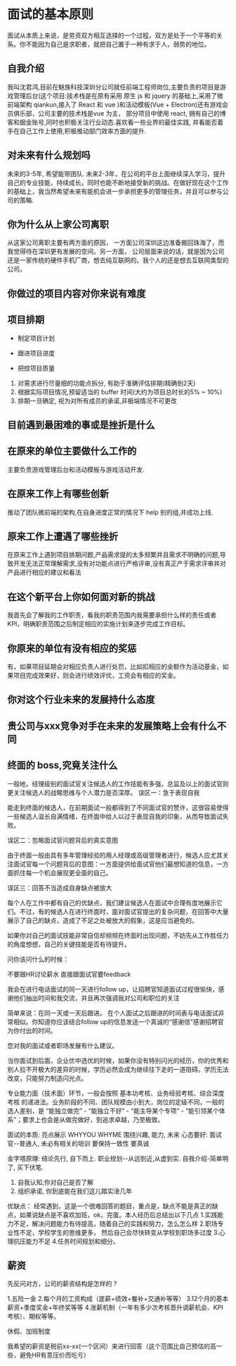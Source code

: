# 面试的基本原则

面试从本质上来说，是劳资双方相互选择的一个过程，双方是处于一个平等的关系。你不能因为自己是求职者，就把自己置于一种有求于人，弱势的地位。

## 自我介绍

  我叫沈君鸿,目前在魅族科技深圳分公司就任前端工程师岗位,主要负责的项目是游戏管理后台(这个项目:技术栈是在原有采用 原生 js 和 jquery 的基础上,采用了微前端架构 qiankun,接入了 React 和 vue )和活动模板(Vue + Electron)还有游戏会员俱乐部，公司主要的技术栈是vue 为主， 部分项目中使用 react, 拥有自己的博客和掘金账号,同时也积极关注行业动态.喜欢看一些业界的最佳实践, 并看能否着手在自己工作上使用,积极推动部门效率方面的提升.

## 对未来有什么规划吗

未来的3-5年, 希望能带团队.
未来2-3年，在公司的平台上面继续深入学习，提升自己的专业技能，持续成长。同时也能不断地接受新的挑战。在做好现在这个工作的基础上，我当然希望未来有能机会进一步承担更多的管理任务，并且可以参与公司的策略.

## 你为什么从上家公司离职

  从这家公司离职主要有两方面的原因， 一方面公司深圳这边准备搬回珠海了，而我觉得待在深圳更有发展的空间。另一方面， 公司层面来说的话，就是因为公司还是一家传统的硬件手机厂商，想去纯互联网的。我个人的还是想去互联网类型的公司。

## 你做过的项目内容对你来说有难度

## 项目排期

* 制定项目计划
  
* 跟进项目进度

* 把控项目质量

1. 对需求进行尽量细的功能点拆分, 有助于准确评估排期(精确到2天)
2. 根据实际项目情况,预留适当的 buffer 时间(大约为项目总时长的5% ~ 10%)
3. 排期一旦确定, 视为对所有成员的承诺,非极端情况不可更改

## 目前遇到最困难的事或是挫折是什么

## 在原来的单位主要做什么工作的

  主要负责游戏管理后台和活动模板与游戏活动开发.

## 在原来工作上有哪些创新

  推动了团队微前端的架构,在自身进度正常的情况下 help 别的组,并成功上线.

## 原来工作上遭遇了哪些挫折

  在原来工作上遇到项目排期问题,产品需求提的太多频繁并且需求不明确的问题,导致开发无法正常理解需求,没有对功能点进行严格评审,没有真正产于需求评审并对产品进行相应的建议和看法

## 在这个新平台上你如何面对新的挑战

  我首先会了解我的工作职责，看我的职责范围内我需要承担什么样的责任或者KPI，明确职责范围之后制定相应的实施计划来逐步完成工作目标。

## 你原来的单位有没有相应的奖惩

  有，如果项目延期会对相应负责人进行处罚，比如扣相应的金额作为活动基金，如果项目完成效果好，则会进行绩效评优，工资会有相应的奖金。

## 你对这个行业未来的发展持什么态度

## 贵公司与xxx竞争对手在未来的发展策略上会有什么不同

## 终面的 boss,究竟关注什么

一般地，经理级别的面试官关注候选人的工作技能有多强，总监及以上的面试官则更关注候选人的战略思维与个人潜力是否深厚。
误区一：急于表现自我  

能走到终面的候选人，在前期面试一般都得到了不同面试官的赞许，这很容易使得一些候选人滋长自满情绪，在终面中给人以过于表现自我的印象，从而导致面试失败。

误区二：忽略面试官问题背后的真实意图

由于终面一般由具有多年管理经验的用人经理或高级管理者进行，候选人应尤其关注面试官每一个问题背后的意图：一方面提供给面试官他们最想知道的信息，一方面抓住每一个机会展现更全面的自己。

误区三：回答不当造成自身缺点被放大

每个人在工作中都有自己的优缺点，我们建议候选人在面试中合理有度地展示它们。不过，有的候选人在进行终面时，面对面试官提出的复杂问题，在回答中大量展示了自己的缺点，造成了不足之处被放大的假象，这是应当避免的。

如果你对自己的面试技能非常自信却频频在终面时出现问题，不妨先从工作胜任力的角度想想，自己的关键技能是否有待提升。

问你该问什么的时候：

不要跟HR讨论薪水
直接跟面试官要feedback

我会在进行电话面试的同一天进行follow up，让招聘官知道面试过程很愉快，感谢他们抽出时间和我交流，并且再次强调我对公司和职位的关注

简单来说：在同一天或一天后跟进。
在个人面试之后跟进的时间表与电话面试非常相似。你知道你应该结合follow up的信息发送一个真诚的“感谢信”感谢招聘官为你付出的时间。

您对我的面试或者职场发展有什么建议。

当你面试到后面，企业优中选优的时候，如果你没有特别闪光的经历，你的优秀和别人拉不开极大的差异的时候，学历必然会成为继续往下走的一道阻碍。学历无法改变，只能努力制造闪光点。

专业能力面（技术面）环节，一般会按照 基本功考核、业务经验考核、综合深度考核 的递进法。业务阶段的不同、团队规模由小到大，岗位的定级不同，一般的选人差别，是 “能独立做完” - “能独立干好” - “能主导某个专项” - “能引领某个体系”；要求上也会是从做完做好，到追求卓越，乃至极致。

面试的本质: 亮点展示
WHYYOU  WHYME  围绕兴趣, 能力, 未来
心态要好: 面试官--普通人, 未必有相关的培训
要保持一致性 要真诚

金字塔原理:
结论先行, 自下而上.
职业规划--从远到近,从虚到实.
自我介绍-简单明了, 买下伏笔.

1. 自我认知,你对自己是否了解
2. 组织承诺, 你到底能在我们这儿踏实淦几年

优缺点：
经常遇到，这是一个很难回答的题目，重点是，缺点不能是真正的缺点，如果说缺点是不喜欢加班，ok，完蛋。本人经历后总结出以下几点
1.实践能力不足，解决问题能力有待提高，随着自己的实践和努力，怎么怎么样
2.职场专业性不足，学校学生的思维更多， 然后自己会尽快转变从学校到职场多过度
3.心理抗压能力不足
4.任务时间规划和细分。

## 薪资

先反问对方，公司的薪资结构是怎样的？

1.五险一金
2.每个月的工资构成（底薪+绩效+餐补+交通补等等）
3.12个月的基本薪资+季度奖金+年终奖等等
4.涨薪机制（一年有多少次考核晋升调薪机会、KPI考核）、期权等等。

休假、加班制度

我希望的薪资是税前xx-xx(一个区间）来进行回答（这个范围比自己预估的高一些，避免HR有意压价而吃亏）




